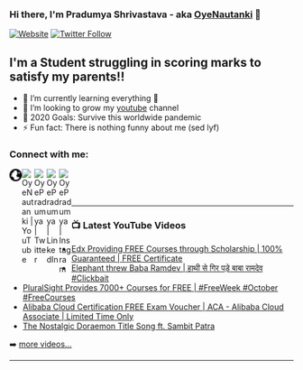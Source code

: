 ### Hi there, I'm Pradumya Shrivastava - aka [OyeNautanki](https://www.youtube.com/channel/UCQmaknLBt4CKFFB6RGxe56w) 👋

[![Website](https://img.shields.io/website?label=oyenautanki.ml&style=for-the-badge&url=https%3A%2F%2Foyenautanki.ml)](https://oyenautanki.ml)
[![Twitter Follow](https://img.shields.io/twitter/url?style=for-the-badge&url=https%3A%2F%2Ftwitter.com%2FOyePradumya)](https://twitter.com/OyePradumya)

## I'm a Student struggling in scoring marks to satisfy my parents!!

- 🌱 I’m currently learning everything 🤣
- 👯 I’m looking to grow my [youtube](https://www.youtube.com/channel/UCQmaknLBt4CKFFB6RGxe56w) channel
- 🥅 2020 Goals: Survive this worldwide pandemic
- ⚡ Fun fact: There is nothing funny about me (sed lyf)


### Connect with me:

[<img align="left" alt="oyenautanki.ml" width="22px" src="https://raw.githubusercontent.com/iconic/open-iconic/master/svg/globe.svg" />](https://oyenautanki.ml)
[<img align="left" alt="OyeNautanki | YouTube" width="22px" src="https://cdn.jsdelivr.net/npm/simple-icons@v3/icons/youtube.svg" />](https://www.youtube.com/channel/UCQmaknLBt4CKFFB6RGxe56w)
[<img align="left" alt="OyePradumya | Twitter" width="22px" src="https://cdn.jsdelivr.net/npm/simple-icons@v3/icons/twitter.svg" />](https://twitter.com/OyePradumya)
[<img align="left" alt="OyePradumya | LinkedIn" width="22px" src="https://cdn.jsdelivr.net/npm/simple-icons@v3/icons/facebook.svg" />](https://www.facebook.com/OyePradumya)
[<img align="left" alt="OyePradumya | Instagram" width="22px" src="https://cdn.jsdelivr.net/npm/simple-icons@v3/icons/instagram.svg" />](https://www.instagram.com/oyepradumya)

<br />


<br />
<br />

---

### 📺 Latest YouTube Videos

<!-- YOUTUBE:START -->
- [Edx Providing FREE Courses through Scholarship | 100% Guaranteed | FREE Certificate](https://www.youtube.com/watch?v=AmhZIGWhIiM)
- [Elephant threw Baba Ramdev | हाथी से गिर पड़े बाबा रामदेव #Clickbait](https://www.youtube.com/watch?v=Suoi0eltMkc)
- [PluralSight Provides 7000+ Courses for FREE | #FreeWeek #October #FreeCourses](https://www.youtube.com/watch?v=Dow36_bFwBE)
- [Alibaba Cloud Certification FREE Exam Voucher | ACA - Alibaba Cloud Associate | Limited Time Only](https://www.youtube.com/watch?v=cYLh4PcIHyk)
- [The Nostalgic Doraemon Title Song ft. Sambit Patra](https://www.youtube.com/watch?v=8tbbW8xMxaM)
<!-- YOUTUBE:END -->

➡️ [more videos...](https://youtube.com/OyeNautanki)

---

